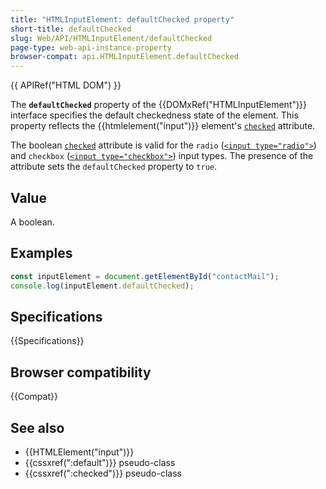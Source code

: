 ```yaml
---
title: "HTMLInputElement: defaultChecked property"
short-title: defaultChecked
slug: Web/API/HTMLInputElement/defaultChecked
page-type: web-api-instance-property
browser-compat: api.HTMLInputElement.defaultChecked
---
```


{{ APIRef("HTML DOM") }}

The **`defaultChecked`** property of the {{DOMxRef("HTMLInputElement")}} interface specifies the default checkedness state of the element. This property reflects the {{htmlelement("input")}} element's [`checked`](/en-US/docs/Web/HTML/Reference/Element/input#checked) attribute.

The boolean [`checked`](/en-US/docs/Web/HTML/Reference/Element/input#checked) attribute is valid for the `radio` ([`<input type="radio">`](/en-US/docs/Web/HTML/Reference/Element/input/radio)) and `checkbox` ([`<input type="checkbox">`](/en-US/docs/Web/HTML/Reference/Element/input/checkbox)) input types. The presence of the attribute sets the `defaultChecked` property to `true`.

## Value

A boolean.

## Examples

```js
const inputElement = document.getElementById("contactMail");
console.log(inputElement.defaultChecked);
```

## Specifications

{{Specifications}}

## Browser compatibility

{{Compat}}

## See also

- {{HTMLElement("input")}}
- {{cssxref(":default")}} pseudo-class
- {{cssxref(":checked")}} pseudo-class
